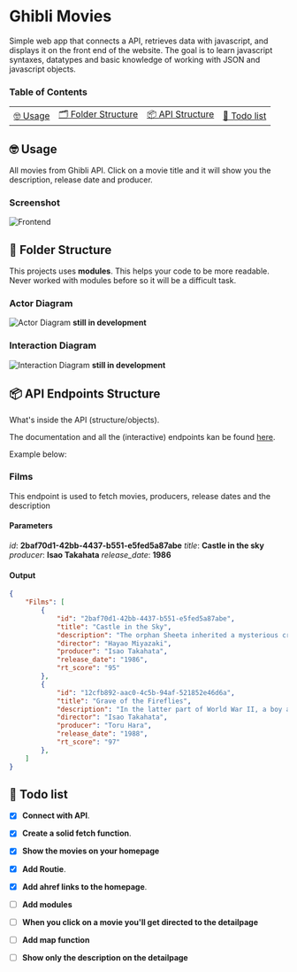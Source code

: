 # Ghibli Movies
 Simple web app that connects a API, retrieves data with javascript, and displays it on the front end of the website. The goal is to learn javascript syntaxes, datatypes and basic knowledge of working with JSON and javascript objects.

### Table of Contents

<table>
    <tr>
        <td align="center"><a href="#nerd_face-usage">🤓 Usage<a></td>
        <td align="center"><a href="#open_file_folder-folder-structure">🗂 Folder Structure<a></td>
        <td align="center"><a href="#package-api-endpoints-structure">📦 API Structure<a></td>
        <td align="center"><a href="#memo-todo-list">📝 Todo list<a></td>
    </tr>
</table>

## :nerd_face: Usage

All movies from Ghibli API. Click on a movie title and it will show you the description, release date and producer.

### Screenshot

![Frontend ](https://github.com/NielsPeeters/web-app-from-scratch/img/screenshot.png)

## :open_file_folder: Folder Structure

This projects uses **modules**. This helps your code to be more readable. Never worked with modules before so it will be a difficult task.

### Actor Diagram

![Actor Diagram]() **still in development**

### Interaction Diagram

![Interaction Diagram]() **still in development**

## :package: API Endpoints Structure

What's inside the API (structure/objects).

The documentation and all the (interactive) endpoints kan be found [here](https://ghibliapi.herokuapp.com/#section/Studio-Ghibli-API).

Example below:

### Films

This endpoint is used to fetch movies, producers, release dates and the description

#### Parameters

_id_: **2baf70d1-42bb-4437-b551-e5fed5a87abe**
_title_: **Castle in the sky**
_producer_: **Isao Takahata**
_release_date_: **1986**

#### Output

```json
{
    "Films": [
        {
            "id": "2baf70d1-42bb-4437-b551-e5fed5a87abe",
            "title": "Castle in the Sky",
            "description": "The orphan Sheeta inherited a mysterious crystal that links her to the mythical sky-kingdom of Laputa. With the help of resourceful Pazu and a rollicking band of sky pirates, she makes her way to the ruins of the once-great civilization. Sheeta and Pazu must outwit the evil Muska, who plans to use Laputa's science to make himself ruler of the world.",
            "director": "Hayao Miyazaki",
            "producer": "Isao Takahata",
            "release_date": "1986",
            "rt_score": "95"
        },
        {
            "id": "12cfb892-aac0-4c5b-94af-521852e46d6a",
            "title": "Grave of the Fireflies",
            "description": "In the latter part of World War II, a boy and his sister, orphaned when their mother is killed in the firebombing of Tokyo, are left to survive on their own in what remains of civilian life in Japan. The plot follows this boy and his sister as they do their best to survive in the Japanese countryside, battling hunger, prejudice, and pride in their own quiet, personal battle.",
            "director": "Isao Takahata",
            "producer": "Toru Hara",
            "release_date": "1988",
            "rt_score": "97"
        },
    ]
}
```
## :memo: Todo list

-   [x] **Connect with API**.

-   [x] **Create a solid fetch function**.

-   [x] **Show the movies on your homepage**

-   [x] **Add Routie**. 

-   [x] **Add ahref links to the homepage**. 

-   [ ] **Add modules** 

-   [ ] **When you click on a movie you'll get directed to the detailpage**

-   [ ] **Add map function**

-   [ ] **Show only the description on the detailpage**
